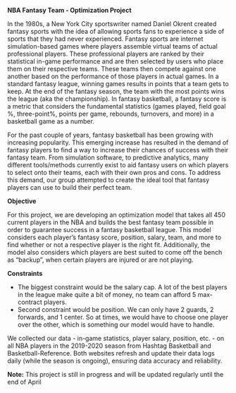 __NBA Fantasy Team - Optimization Project__

In the 1980s, a New York City sportswriter named Daniel Okrent created fantasy sports with the idea of allowing sports fans to experience a side of sports that they had never experienced. Fantasy sports are internet simulation-based games where players assemble virtual teams of actual professional players. These professional players are ranked by their statistical in-game performance and are then selected by users who place them on their respective teams. These teams then compete against one another based on the performance of those players in actual games. In a standard fantasy league, winning games results in points that a team gets to keep. At the end of the fantasy season, the team with the most points wins the league (aka the championship). In fantasy basketball, a fantasy score is a metric that considers the fundamental statistics (games played, field goal %, three-point%, points per game, rebounds, turnovers, and more) in a basketball game as a number.

For the past couple of years, fantasy basketball has been growing with increasing popularity. This emerging increase has resulted in the demand of fantasy players to find a way to increase their chances of success with their fantasy team. From simulation software, to predictive analytics, many different tools/methods currently exist to aid fantasy users on which players to select onto their teams, each with their own pros and cons. To address this demand, our group attempted to create the ideal tool that fantasy players can use to build their perfect team.

__Objective__

For this project, we are developing an optimization model that takes all 450 current players in the NBA and builds the best fantasy team possible in order to guarantee success in a fantasy basketball league. This model considers each player’s fantasy score, position, salary, team, and more to find whether or not a respective player is the right fit. Additionally, the model also considers which players are best suited to come off the bench as “backup”, when certain players are injured or are not playing.

__Constraints__
* The biggest constraint would be the salary cap. A lot of the best players in the league make quite a bit of money, no team can afford 5 max-contract players.
* Second constraint would be position. We can only have 2 guards, 2 forwards, and 1 center. So at times, we would have to choose one player over the other, which is something our model would have to handle.

We collected our data - in-game statistics, player salary, position, etc. - on all NBA players in the 2019-2020 season from Hashtag Basketball and Basketball-Reference. Both websites refresh and update their data logs daily (while the season is ongoing), ensuring data accuracy and reliability.

__Note:__
This project is still in progress and will be updated regularly until the end of April
